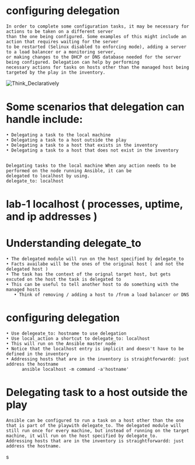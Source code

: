 # configuring delegation
    In order to complete some configuration tasks, it may be necessary for actions to be taken on a different server 
    than the one being configured. Some examples of this might include an action that requires waiting for the server
    to be restarted (Selinux disabled to enforcing mode), adding a server to a load balancer or a monitoring server,
    or making changes to the DHCP or DNS database needed for the server being configured. Delegation can help by performing
    necessary actions for tasks on hosts other than the managed host being targeted by the play in the inventory.

![Think_Declaratively](https://github.com/sonulodha/ansible/blob/master/9_8%20images/Think_Declaratively.jpg)

# Some scenarios that delegation can handle include: <br/>

    • Delegating a task to the local machine
    • Delegating a task to a host outside the play
    • Delegating a task to a host that exists in the inventory
    • Delegating a task to a host that does not exist in the inventory

 
    Delegating tasks to the local machine When any action needs to be performed on the node running Ansible, it can be
    delegated to localhost by using.
    delegate_to: localhost
#    lab-1  localhost ( processes, uptime, and ip addresses )

# Understanding delegate_to  <br/>

    • The delegated module will run on the host specified by delegate_to
    • Facts availabe will be the ones of the original host ( and not the delegated host )
    • The task has the context of the orignal target host, but gets excuted on the host the task is delegated to 
    • This can be useful to tell another host to do something with the managed hosts
       • Think of removing / adding a host to /from a load balancer or DNS

# configuring delegation  <br/>

    • Use delegeate_to: hostname to use delegation
    • Use local_action a shortcut to delegate_to: localhost
    • This will run on the Ansible master node
    • Notice that the localhost entry is implicit and doesn't have to be defined in the inventory
    • Addressing hosts that are in the inventory is straightforwardd: just address the hostname
          ansible localhost -m command -a'hostname'


# Delegating task to a host outside the play
    Ansible can be configured to run a task on a host other than the one that is part of the playwith delegate_to. The delegated module will
    still run once for every machine, but instead of running on the target machine, it will run on the host specified by delegate_to.
    Addressing hosts that are in the inventory is straightforwardd: just address the hostname.

s

